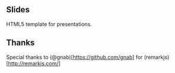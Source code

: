 ## Slides
HTML5 template for presentations.

## Thanks
Special thanks to (@gnab)[https://github.com/gnab] for
(remarkjs)[http://remarkjs.com/]

